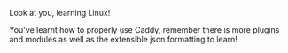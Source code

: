 Look at you, learning Linux!

You've learnt how to properly use Caddy, remember there is more plugins and modules as well as the extensible json formatting to learn!